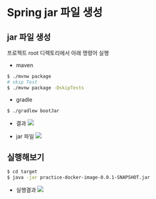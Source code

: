 # Spring jar 파일 생성


## jar 파일 생성
프로젝트 root 디렉토리에서 아래 명령어 실행

* maven
```bash
$ ./mvnw package
# skip Test
$ ./mvnw package -DskipTests
```

* gradle
```bash
$ ./gradlew bootJar
```

* 결과
![](https://images.velog.io/images/iseunghan/post/cd7ab00c-3827-4a0a-a753-b4da2b12b3ae/image.png)

* jar 파일
![](https://images.velog.io/images/iseunghan/post/a758e6dd-e32a-44ac-9114-fe3ec381ca72/image.png)


## 실행해보기

```bash
$ cd target
$ java -jar practice-docker-image-0.0.1-SNAPSHOT.jar
```

* 실행결과
![](https://images.velog.io/images/iseunghan/post/6620f318-f820-43cf-87ff-831ebb5484f8/image.png)
